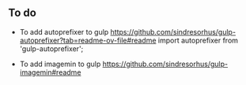 ## To do

  - To add autoprefixer to gulp
  https://github.com/sindresorhus/gulp-autoprefixer?tab=readme-ov-file#readme
  import autoprefixer from 'gulp-autoprefixer';

  - To add imagemin to gulp
  https://github.com/sindresorhus/gulp-imagemin#readme